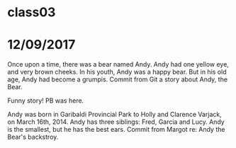 # class03
# 12/09/2017
Once upon a time, there was a bear named Andy.  Andy had one yellow eye, and very brown cheeks.  In his youth, Andy was a happy bear. But in his old age, Andy had become a grumpis.
Commit from Git a story about Andy, the Bear.

Funny story! PB was here.


Andy was born in Garibaldi Provincial Park to Holly and Clarence Varjack, on March 16th, 2014.  Andy has three siblings: Fred, Garcia and Lucy.  Andy is the smallest, but he has the best ears.
Commit from Margot re: Andy the Bear's backstroy.
